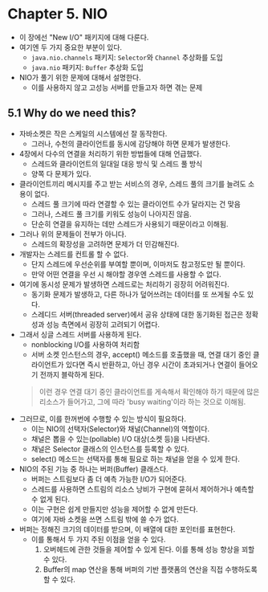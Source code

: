 # **Chapter 5. NIO**

* 이 장에선 "New I/O" 패키지에 대해 다룬다.
* 여기엔 두 가지 중요한 부분이 있다.
  - `java.nio.channels` 패키지: `Selector`와 `Channel` 추상화를 도입
  - `java.nio` 패키지: `Buffer` 추상화 도입
* NIO가 풀기 위한 문제에 대해서 설명한다.
  - 이를 사용하지 않고 고성능 서버를 만들고자 하면 겪는 문제


## 5.1 Why do we need this?
* 자바소켓은 작은 스케일의 시스템에선 잘 동작한다.
  - 그러나, 수천의 클라이언트를 동시에 감당해야 하면 문제가 발생한다.
* 4장에서 다수의 연결을 처리하기 위한 방법들에 대해 언급했다.
  - 스레드와 클라이언트의 일대일 대응 방식 및 스레드 풀 방식
  - 양쪽 다 문제가 있다.
* 클라이언트끼리 메시지를 주고 받는 서비스의 경우, 스레드 풀의 크기를 늘려도 소용이 없다.
  - 스레드 풀 크기에 따라 연결할 수 있는 클라이언트 수가 달라지는 건 맞음
  - 그러나, 스레드 풀 크기를 키워도 성능이 나아지진 않음.
  - 단순히 연결을 유지하는 데만 스레드가 사용되기 때문이라고 이해됨.
* 그러나 위의 문제들이 전부가 아니다.
  - 스레드의 확장성을 고려하면 문제가 더 민감해진다.
* 개발자는 스레드를 컨트롤 할 수 없다.
  - 단지 스레드에 우선순위를 부여할 뿐이며, 이마저도 참고정도만 될 뿐이다.
  - 만약 어떤 연결을 우선 시 해야할 경우엔 스레드를 사용할 수 없다.
* 여기에 동시성 문제가 발생하면 스레드로는 처리하기 굉장히 어려워진다.
  - 동기화 문제가 발생하고, 다른 하나가 덮어쓰려는 데이터를 또 쓰게될 수도 있다.
  - 스레디드 서버(threaded server)에서 공유 상태에 대한 동기화된 접근은 정확성과 성능 측면에서 굉장히 고려되기 어렵다.
* 그래서 싱글 스레드 서버를 사용하게 된다.
  - nonblocking I/O를 사용하여 처리함
  - 서버 소켓 인스턴스의 경우, accept() 메소드를 호출했을 때, 연결 대기 중인 클라이언트가 있다면 즉시 반환하고, 아닌 경우 시간이 초과되거나 연결이 들어오기 전까지 블락하게 된다.
  > 이런 경우 연결 대기 중인 클라이언트를 게속해서 확인해야 하기 때문에 많은 리소스가 들어가고, 그에 따라 'busy waiting'이라 하는 것으로 이해됨.
* 그러므로, 이를 한꺼번에 수행할 수 있는 방식이 필요하다.
  - 이는 NIO의 선택자(Selector)와 채널(Channel)의 역할이다.
  - 채널은 뽑을 수 있는(pollable) I/O 대상(소켓 등)을 나타낸다.
  - 채널은 Selector 클래스의 인스턴스를 등록할 수 있다.
  - select() 메소드는 선택자를 통해 필요로 하는 채널을 얻을 수 있게 한다.
* NIO의 주된 기능 중 하나는 버퍼(Buffer) 클래스다.
  - 버퍼는 스트림보다 좀 더 예측 가능한 I/O가 되어준다.
  - 스레드를 사용하면 스트림의 리소스 낭비가 구현에 묻혀서 제어하거나 예측할 수 없게 된다.
  - 이는 구현은 쉽게 만들지만 성능을 제어할 수 없게 만든다. 
  - 여기에 자바 소켓을 쓰면 스트림 밖에 쓸 수가 없다.
* 버퍼는 정해진 크기의 데이터를 받으며, 이 배열에 대한 포인터를 표현한다.
  - 이를 통해서 두 가지 주된 이점을 얻을 수 있다.
    1. 오버헤드에 관한 것들을 제어할 수 있게 된다. 이를 통해 성능 향상을 꾀할 수 있다.
    2. Buffer의 map 연산을 통해 버퍼의 기반 플랫폼의 연산을 직접 수행하도록 할 수 있다.


